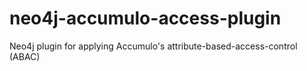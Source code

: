 # neo4j-accumulo-access-plugin
Neo4j plugin for applying Accumulo's attribute-based-access-control (ABAC)
